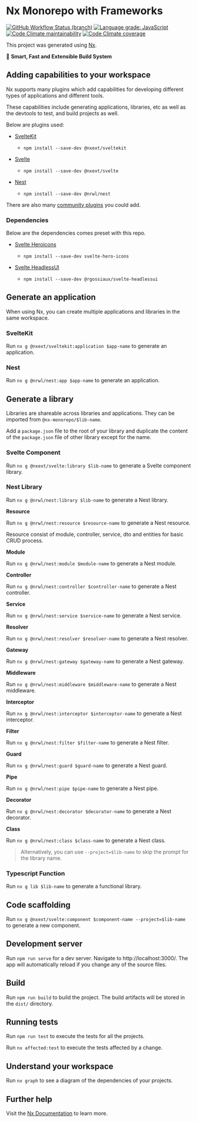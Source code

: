 # Nx Monorepo with Frameworks

[![GitHub Workflow Status (branch)](https://img.shields.io/github/workflow/status/eXodes/nx-monorepo/CI/main)](https://github.com/eXodes/nx-monorepo/actions)
[![Language grade: JavaScript](https://img.shields.io/lgtm/grade/javascript/g/eXodes/nx-monorepo.svg)](https://lgtm.com/projects/g/eXodes/nx-monorepo/context:javascript)
[![Code Climate maintainability](https://img.shields.io/codeclimate/maintainability/eXodes/nx-monorepo)](https://codeclimate.com/github/eXodes/nx-monorepo)
[![Code Climate coverage](https://img.shields.io/codeclimate/coverage/eXodes/nx-monorepo)
](https://codeclimate.com/github/eXodes/nx-monorepo)

This project was generated using [Nx](https://nx.dev).

🔎 **Smart, Fast and Extensible Build System**

## Adding capabilities to your workspace

Nx supports many plugins which add capabilities for developing different types of applications and different tools.

These capabilities include generating applications, libraries, etc as well as the devtools to test, and build projects as well.

Below are plugins used:

- [SvelteKit](https://kit.svelte.dev)

  - `npm install --save-dev @nxext/sveltekit`

- [Svelte](https://svelte.dev)

  - `npm install --save-dev @nxext/svelte`

- [Nest](https://nestjs.com)

  - `npm install --save-dev @nrwl/nest`

There are also many [community plugins](https://nx.dev/community) you could add.

### Dependencies

Below are the dependencies comes preset with this repo.

- [Svelte Heroicons](https://github.com/JustinVoitel/svelte-hero-icons)

  - `npm install --save-dev svelte-hero-icons`

- [Svelte HeadlessUI](https://github.com/rgossiaux/svelte-headlessui)

  - `npm install --save-dev @rgossiaux/svelte-headlessui`

## Generate an application

When using Nx, you can create multiple applications and libraries in the same workspace.

### SvelteKit

Run `nx g @nxext/sveltekit:application $app-name` to generate an application.

### Nest

Run `nx g @nrwl/nest:app $app-name` to generate an application.

## Generate a library

Libraries are shareable across libraries and applications. They can be imported from `@nx-monorepo/$lib-name`.

Add a `package.json` file to the root of your library and duplicate the content of the `package.json` file of other library except for the name.

### Svelte Component

Run `nx g @nxext/svelte:library $lib-name` to generate a Svelte component library.

### Nest Library

Run `nx g @nrwl/nest:library $lib-name` to generate a Nest library.

**Resource**

Run `nx g @nrwl/nest:resource $resource-name` to generate a Nest resource.

Resource consist of module, controller, service, dto and entities for basic CRUD process.

**Module**

Run `nx g @nrwl/nest:module $module-name` to generate a Nest module.

**Controller**

Run `nx g @nrwl/nest:controller $controller-name` to generate a Nest controller.

**Service**

Run `nx g @nrwl/nest:service $service-name` to generate a Nest service.

**Resolver**

Run `nx g @nrwl/nest:resolver $resolver-name` to generate a Nest resolver.

**Gateway**

Run `nx g @nrwl/nest:gateway $gateway-name` to generate a Nest gateway.

**Middleware**

Run `nx g @nrwl/nest:middleware $middleware-name` to generate a Nest middleware.

**Interceptor**

Run `nx g @nrwl/nest:interceptor $interceptor-name` to generate a Nest interceptor.

**Filter**

Run `nx g @nrwl/nest:filter $filter-name` to generate a Nest filter.

**Guard**

Run `nx g @nrwl/nest:guard $guard-name` to generate a Nest guard.

**Pipe**

Run `nx g @nrwl/nest:pipe $pipe-name` to generate a Nest pipe.

**Decorator**

Run `nx g @nrwl/nest:decorator $decorator-name` to generate a Nest decorator.

**Class**

Run `nx g @nrwl/nest:class $class-name` to generate a Nest class.

> Alternatively, you can use `--project=$lib-name` to skip the prompt for the library name.

### Typescript Function

Run `nx g lib $lib-name` to generate a functional library.

## Code scaffolding

Run `nx g @nxext/svelte:component $component-name --project=$lib-name` to generate a new component.

## Development server

Run `npm run serve` for a dev server. Navigate to http://localhost:3000/. The app will automatically reload if you change any of the source files.

## Build

Run `npm run build` to build the project. The build artifacts will be stored in the `dist/` directory.

## Running tests

Run `npm run test` to execute the tests for all the projects.

Run `nx affected:test` to execute the tests affected by a change.

## Understand your workspace

Run `nx graph` to see a diagram of the dependencies of your projects.

## Further help

Visit the [Nx Documentation](https://nx.dev) to learn more.
